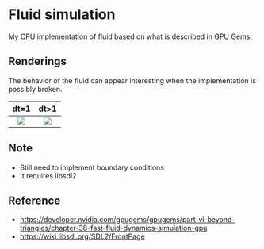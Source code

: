 # Fluid simulation
My CPU implementation of fluid based on what is described in [GPU Gems](https://developer.nvidia.com/gpugems/gpugems/part-vi-beyond-triangles/chapter-38-fast-fluid-dynamics-simulation-gpu).


## Renderings

The behavior of the fluid can appear interesting when the implementation is possibly broken.

dt=1                       |  dt>1           
:-------------------------:|:-------------------------:
![](https://cabbache.github.io/fluid.gif)  |  ![](https://cabbache.github.io/fluid2.gif)


## Note
- Still need to implement boundary conditions
- It requires libsdl2

## Reference

- https://developer.nvidia.com/gpugems/gpugems/part-vi-beyond-triangles/chapter-38-fast-fluid-dynamics-simulation-gpu
- https://wiki.libsdl.org/SDL2/FrontPage
